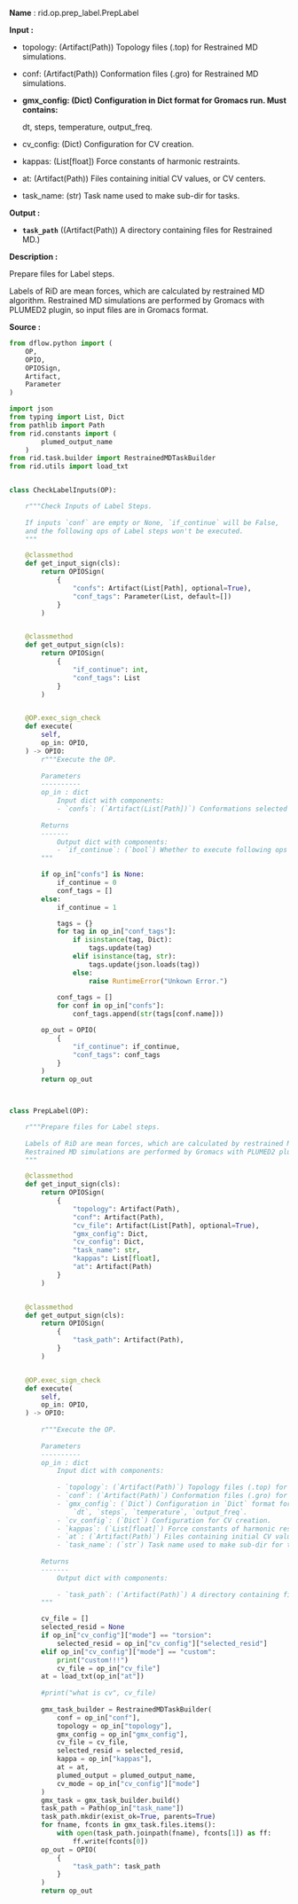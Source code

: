 **Name** : rid.op.prep_label.PrepLabel

**Input :**

- topology: (Artifact(Path)) Topology files (.top) for Restrained MD simulations.

- conf: (Artifact(Path)) Conformation files (.gro) for Restrained MD simulations.

- **gmx_config: (Dict) Configuration in Dict format for Gromacs run. Must contains:**

  dt, steps, temperature, output_freq.

- cv_config: (Dict) Configuration for CV creation.

- kappas: (List[float]) Force constants of harmonic restraints.

- at: (Artifact(Path)) Files containing initial CV values, or CV centers.

- task_name: (str) Task name used to make sub-dir for tasks.

**Output :**

- **`task_path`** ((Artifact(Path)) A directory containing files for Restrained MD.)

**Description :**

Prepare files for Label steps.

Labels of RiD are mean forces, which are calculated by restrained MD algorithm. Restrained MD simulations are performed by Gromacs with PLUMED2 plugin, so input files are in Gromacs format.

**Source :**

```python
from dflow.python import (
    OP,
    OPIO,
    OPIOSign,
    Artifact,
    Parameter
)

import json
from typing import List, Dict
from pathlib import Path
from rid.constants import (
        plumed_output_name
    )
from rid.task.builder import RestrainedMDTaskBuilder
from rid.utils import load_txt


class CheckLabelInputs(OP):

    r"""Check Inputs of Label Steps.
    
    If inputs `conf` are empty or None, `if_continue` will be False,
    and the following ops of Label steps won't be executed.
    """

    @classmethod
    def get_input_sign(cls):
        return OPIOSign(
            {
                "confs": Artifact(List[Path], optional=True),
                "conf_tags": Parameter(List, default=[])
            }
        )


    @classmethod
    def get_output_sign(cls):
        return OPIOSign(
            {
                "if_continue": int,
                "conf_tags": List
            }
        )


    @OP.exec_sign_check
    def execute(
        self,
        op_in: OPIO,
    ) -> OPIO:
        r"""Execute the OP.
        
        Parameters
        ----------
        op_in : dict
            Input dict with components:
            - `confs`: (`Artifact(List[Path])`) Conformations selected from trajectories of exploration steps.
            
        Returns
        -------
            Output dict with components:
            - `if_continue`: (`bool`) Whether to execute following ops of Label steps.
        """

        if op_in["confs"] is None:
            if_continue = 0
            conf_tags = []
        else:
            if_continue = 1

            tags = {}
            for tag in op_in["conf_tags"]:
                if isinstance(tag, Dict):
                    tags.update(tag)
                elif isinstance(tag, str):
                    tags.update(json.loads(tag))
                else:
                    raise RuntimeError("Unkown Error.")
            
            conf_tags = []
            for conf in op_in["confs"]:
                conf_tags.append(str(tags[conf.name]))

        op_out = OPIO(
            {
                "if_continue": if_continue,
                "conf_tags": conf_tags
            }
        )
        return op_out



class PrepLabel(OP):

    r"""Prepare files for Label steps.
    
    Labels of RiD are mean forces, which are calculated by restrained MD algorithm.
    Restrained MD simulations are performed by Gromacs with PLUMED2 plugin, so input files are in Gromacs format.
    """

    @classmethod
    def get_input_sign(cls):
        return OPIOSign(
            {
                "topology": Artifact(Path),
                "conf": Artifact(Path),
                "cv_file": Artifact(List[Path], optional=True),
                "gmx_config": Dict,
                "cv_config": Dict,
                "task_name": str,
                "kappas": List[float],
                "at": Artifact(Path)
            }
        )


    @classmethod
    def get_output_sign(cls):
        return OPIOSign(
            {
                "task_path": Artifact(Path),
            }
        )


    @OP.exec_sign_check
    def execute(
        self,
        op_in: OPIO,
    ) -> OPIO:
        
        r"""Execute the OP.
        
        Parameters
        ----------
        op_in : dict
            Input dict with components:
        
            - `topology`: (`Artifact(Path)`) Topology files (.top) for Restrained MD simulations.
            - `conf`: (`Artifact(Path)`) Conformation files (.gro) for Restrained MD simulations.
            - `gmx_config`: (`Dict`) Configuration in `Dict` format for Gromacs run. Must contains:
                `dt`, `steps`, `temperature`, `output_freq`.
            - `cv_config`: (`Dict`) Configuration for CV creation.
            - `kappas`: (`List[float]`) Force constants of harmonic restraints.
            - `at`: (`Artifact(Path)`) Files containing initial CV values, or CV centers.
            - `task_name`: (`str`) Task name used to make sub-dir for tasks.
           
        Returns
        -------
            Output dict with components:
        
            - `task_path`: (`Artifact(Path)`) A directory containing files for Restrained MD.
        """

        cv_file = []
        selected_resid = None
        if op_in["cv_config"]["mode"] == "torsion":
            selected_resid = op_in["cv_config"]["selected_resid"]
        elif op_in["cv_config"]["mode"] == "custom":
            print("custom!!!")
            cv_file = op_in["cv_file"]
        at = load_txt(op_in["at"])
        
        #print("what is cv", cv_file)
        
        gmx_task_builder = RestrainedMDTaskBuilder(
            conf = op_in["conf"],
            topology = op_in["topology"],
            gmx_config = op_in["gmx_config"],
            cv_file = cv_file,
            selected_resid = selected_resid,
            kappa = op_in["kappas"],
            at = at,
            plumed_output = plumed_output_name,
            cv_mode = op_in["cv_config"]["mode"]
        )
        gmx_task = gmx_task_builder.build()
        task_path = Path(op_in["task_name"])
        task_path.mkdir(exist_ok=True, parents=True)
        for fname, fconts in gmx_task.files.items():
            with open(task_path.joinpath(fname), fconts[1]) as ff:
                ff.write(fconts[0])
        op_out = OPIO(
            {
                "task_path": task_path
            }
        )
        return op_out
```

